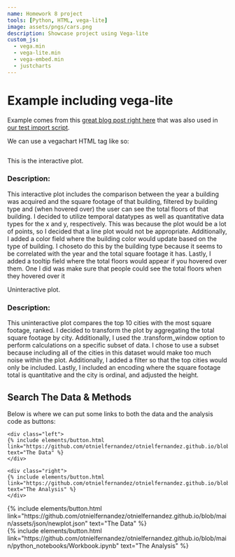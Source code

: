 ```yaml
---
name: Homework 8 project
tools: [Python, HTML, vega-lite]
image: assets/pngs/cars.png
description: Showcase project using Vega-lite
custom_js:
  - vega.min
  - vega-lite.min
  - vega-embed.min
  - justcharts
---
```



# Example including vega-lite

Example comes from this [great blog post right here](https://blog.4dcu.be/programming/2021/05/03/Interactive-Visualizations.html) that was also used in [our test import script](https://github.com/UIUC-iSchool-DataViz/is445_bcubcg_fall2022/blob/main/week01/test_imports_week01.ipynb).

We can use a vegachart HTML tag like so:

```

```
<vegachart schema-url="{{ site.baseurl }}/assets/json/newplot.json" style="width: 100%"></vegachart>

This is the interactive plot.

### Description:

This interactive plot includes the comparison between the year a building was acquired and the square footage of that building, filtered by building type and (when hovered over) the user can see the total floors of that building. I decided to utilize temporal datatypes as well as quantitative data types for the x and y, respectively. This was because the plot would be a lot of points, so I decided that a line plot would not be appropriate. Additionally, I added a color field where the building color would update based on the type of building. I choseto do this by the building type because it seems to be correlated with the year and the total square footage it has. Lastly, I added a tooltip field where the total floors would appear if you hovered over them. One  I did was make sure that people could see the total floors when they hovered over it

<vegachart schema-url="{{ site.baseurl }}/assets/json/uninteractive_plot.json" style="width: 100%"></vegachart>

Uninteractive plot.

### Description:

This uninteractive plot compares the top 10 cities with the most square footage, ranked. I decided to transform the plot by aggregating the total square footage by city. Additionally, I used the .transform_window option to perform calculations on a specific subset of data. I chose to use a subset because including all of the cities in this dataset would make too much noise within the plot. Additionally, I added a filter so that the top cities would only be included. Lastly, I included an encoding where the square footage total is quantitative and the city is ordinal, and adjusted the height.

## Search The Data & Methods

Below is where we can put some links to both the data and the analysis code as buttons:

```
<div class="left">
{% include elements/button.html link="https://github.com/otnielfernandez/otnielfernandez.github.io/blob/main/assets/json/newplot.json" text="The Data" %}
</div>

<div class="right">
{% include elements/button.html link="https://github.com/otnielfernandez/otnielfernandez.github.io/blob/main/python_notebooks/Workbook.ipynb" text="The Analysis" %}
</div>
```

<!-- these are written in a combo of html and liquid --> 

<div class="left">
{% include elements/button.html link="https://github.com/otnielfernandez/otnielfernandez.github.io/blob/main/assets/json/newplot.json" text="The Data" %}
</div>

<div class="right">
{% include elements/button.html link="https://github.com/otnielfernandez/otnielfernandez.github.io/blob/main/python_notebooks/Workbook.ipynb" text="The Analysis" %}
</div>

